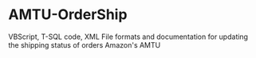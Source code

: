 AMTU-OrderShip
==============

VBScript, T-SQL code, XML File formats and documentation for updating the shipping status of orders Amazon's AMTU
